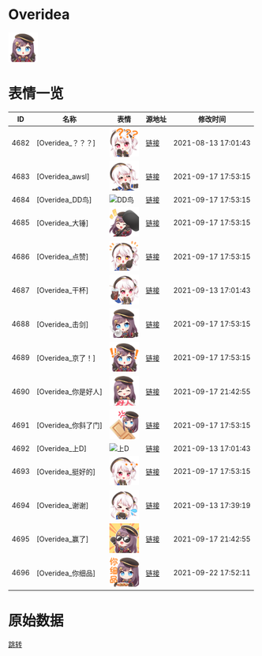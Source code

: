 # Overidea

<img src="./cover.png" height="60" alt="cover" />

# 表情一览

|ID|名称|表情|源地址|修改时间|
|----|----|----|----|----|
|4682|[Overidea_？？？]|<img src="./pic/004682_%5BOveridea_？？？%5D.png" height="60" alt="？？？"/>|[链接](http://i0.hdslb.com/bfs/emote/28c061ed0cabd0f7aef3023ec38caaba709b81f2.png)|2021-08-13 17:01:43|
|4683|[Overidea_awsl]|<img src="./pic/004683_%5BOveridea_awsl%5D.png" height="60" alt="awsl"/>|[链接](http://i0.hdslb.com/bfs/emote/dd321cf327968d2e273ebf3e4d05e6feeb1339f7.png)|2021-09-17 17:53:15|
|4684|[Overidea_DD鸟]|<img src="./pic/004684_%5BOveridea_DD鸟%5D.png" height="60" alt="DD鸟"/>|[链接](http://i0.hdslb.com/bfs/emote/7602a0fbfaec9878320b64fa5feeb28b1af67754.png)|2021-09-17 17:53:15|
|4685|[Overidea_大锤]|<img src="./pic/004685_%5BOveridea_大锤%5D.png" height="60" alt="大锤"/>|[链接](http://i0.hdslb.com/bfs/emote/4bc6984ba1bfa3dc68ae50b54e50ea8389ed965e.png)|2021-09-17 17:53:15|
|4686|[Overidea_点赞]|<img src="./pic/004686_%5BOveridea_点赞%5D.png" height="60" alt="点赞"/>|[链接](http://i0.hdslb.com/bfs/emote/bdcecc9681be760b746fddc70ccae667d090b1e0.png)|2021-09-17 17:53:15|
|4687|[Overidea_干杯]|<img src="./pic/004687_%5BOveridea_干杯%5D.png" height="60" alt="干杯"/>|[链接](http://i0.hdslb.com/bfs/emote/626451cbff23af6181990f0fb55f159703ac9422.png)|2021-09-13 17:01:43|
|4688|[Overidea_击剑]|<img src="./pic/004688_%5BOveridea_击剑%5D.png" height="60" alt="击剑"/>|[链接](http://i0.hdslb.com/bfs/emote/b57e05aeeb8a216c71e768f197f972e93908d07d.png)|2021-09-17 17:53:15|
|4689|[Overidea_京了！]|<img src="./pic/004689_%5BOveridea_京了！%5D.png" height="60" alt="京了！"/>|[链接](http://i0.hdslb.com/bfs/emote/15f9fb0632fe6dda8f1f7c5cc7a21d1b23a65392.png)|2021-09-17 17:53:15|
|4690|[Overidea_你是好人]|<img src="./pic/004690_%5BOveridea_你是好人%5D.png" height="60" alt="你是好人"/>|[链接](http://i0.hdslb.com/bfs/emote/d15640b1f17897307fe15f79f7a1dea3e6227bf6.png)|2021-09-17 21:42:55|
|4691|[Overidea_你斜了门]|<img src="./pic/004691_%5BOveridea_你斜了门%5D.png" height="60" alt="你斜了门"/>|[链接](http://i0.hdslb.com/bfs/emote/3714e0aab9748f41c3cf48e3f4c88e647b6537de.png)|2021-09-17 17:53:15|
|4692|[Overidea_上D]|<img src="./pic/004692_%5BOveridea_上D%5D.png" height="60" alt="上D"/>|[链接](http://i0.hdslb.com/bfs/emote/e66e6d6d07f7be0eef82f2ce37388c093296055f.png)|2021-09-13 17:01:43|
|4693|[Overidea_挺好的]|<img src="./pic/004693_%5BOveridea_挺好的%5D.png" height="60" alt="挺好的"/>|[链接](http://i0.hdslb.com/bfs/emote/50f7ffe8cf952a26456007c2b664a11457115e07.png)|2021-09-17 17:53:15|
|4694|[Overidea_谢谢]|<img src="./pic/004694_%5BOveridea_谢谢%5D.png" height="60" alt="谢谢"/>|[链接](http://i0.hdslb.com/bfs/emote/a9a382a2b4f80b588b7f9e48ac8a5364040bdefc.png)|2021-09-13 17:39:19|
|4695|[Overidea_赢了]|<img src="./pic/004695_%5BOveridea_赢了%5D.png" height="60" alt="赢了"/>|[链接](http://i0.hdslb.com/bfs/emote/107e96ceeb417b1afe870a9c354e1605cee533e1.png)|2021-09-17 21:42:55|
|4696|[Overidea_你细品]|<img src="./pic/004696_%5BOveridea_你细品%5D.png" height="60" alt="你细品"/>|[链接](http://i0.hdslb.com/bfs/emote/024d3bf8c5188db591edad72dcf59a4419f3affd.png)|2021-09-22 17:52:11|

# 原始数据

[跳转](./raw.json)

